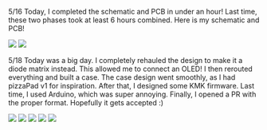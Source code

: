 5/16
Today, I completed the schematic and PCB in under an hour! Last time, these two phases took at least 6 hours combined. Here is my schematic and PCB!

<img src="https://hc-cdn.hel1.your-objectstorage.com/s/v3/692fb3134711f08870a1b0f1ac25125ccb46cf66_screenshot_2025-05-16_at_6.20.21___pm.png">
<img src="https://hc-cdn.hel1.your-objectstorage.com/s/v3/d35e7608a12024d65e22fa32d40914d292139788_screenshot_2025-05-16_at_6.21.24___pm.png">

5/18
Today was a big day. I completely rehauled the design to make it a diode matrix instead. This allowed me to connect an OLED! I then rerouted everything and built a case. The case design went smoothly, as I had pizzaPad v1 for inspiration. After that, I designed some KMK firmware. Last time, I used Arduino, which was super annoying. Finally, I opened a PR with the proper format. Hopefully it gets accepted :)

<img src="https://hc-cdn.hel1.your-objectstorage.com/s/v3/36969bd5b006960cb497747202185b56d8ebcc61_screenshot_2025-05-18_at_2.01.01___pm.png"/>
<img src="https://hc-cdn.hel1.your-objectstorage.com/s/v3/8ef83b658ef45691606cfae5e65c6c1fdec9aea8_screenshot_2025-05-18_at_2.01.11___pm.png"/>
<img src="https://hc-cdn.hel1.your-objectstorage.com/s/v3/a525f0c7558fddc539c4945b69bb3893ff08e493_screenshot_2025-05-18_at_12.53.38___pm.png"/>
<img src="https://hc-cdn.hel1.your-objectstorage.com/s/v3/b4a293b1c2c098d1b42eb6b38815fb69151e322f_screenshot_2025-05-18_at_12.54.39___pm.png"/>
<img src="https://hc-cdn.hel1.your-objectstorage.com/s/v3/baa1d5076996570429f3c13fb66d62608217343b_image.png"/>

